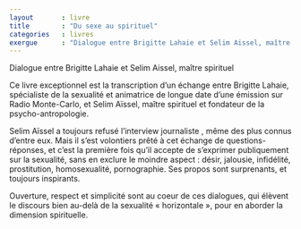 ```yaml
---
layout       : livre
title        : "Du sexe au spirituel"
categories   : livres
exergue      : "Dialogue entre Brigitte Lahaie et Selim Aissel, maître spirituel"
---
```


Dialogue entre Brigitte Lahaie et Selim Aissel, maître spirituel

Ce livre exceptionnel est la transcription d’un échange entre Brigitte Lahaie, spécialiste de la sexualité et animatrice de longue date d’une émission sur Radio Monte-Carlo, et Selim Aïssel, maître spirituel et fondateur de la psycho-antropologie.

Selim Aïssel a toujours refusé l’interview journaliste , même des plus connus d’entre eux. Mais il s’est volontiers prêté à cet échange de questions-réponses, et c’est la première fois qu’il accepte de s’exprimer publiquement sur la sexualité, sans en exclure le moindre aspect : désir, jalousie, infidélité, prostitution, homosexualité, pornographie. Ses propos sont surprenants, et toujours inspirants.

Ouverture, respect et simplicité sont au coeur de ces dialogues, qui élèvent le discours bien au-delà de la sexualité « horizontale », pour en aborder la dimension spirituelle.
